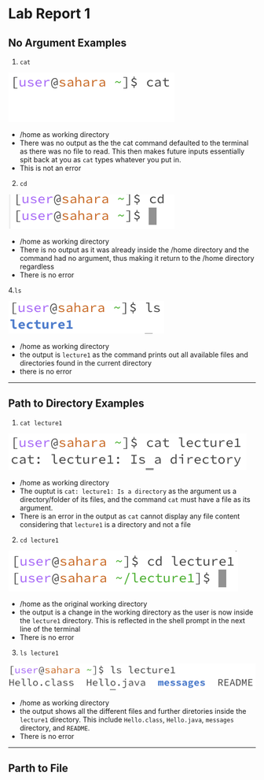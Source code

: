 # Lab Report 1

## No Argument Examples
1. <code>cat</code> 

![Image](cat_example1.png)

- /home as working directory
- There was no output as the the cat command defaulted to the terminal as there was no file to read. This then makes future inputs essentially spit back at you as <code>cat</code> types whatever you put in.
- This is not an error 

2. <code>cd</code>

![Image](cd_example1.png)

- /home as working directory
- There is no output as it was already inside the /home directory and the command had no argument, thus making it return to the /home directory regardless 
- There is no error

4.<code>ls</code>

![Image](ls_example1.png)

- /home as working directory
- the output is <code>lecture1</code> as the command prints out all available files and directories found in the current directory
- there is no error

---

## Path to Directory Examples
1. <code>cat lecture1</code> 

![Image](cat_example2.png)

- /home as working directory
- The ouptut is <code>cat: lecture1: Is a directory</code> as the argument us a directory/folder of its files, and the command <code>cat</code> must have a file as its argument.
- There is an error in the output as <code>cat</code> cannot display any file content considering that <code>lecture1</code> is a directory and not a file

2. <code>cd lecture1</code>

![Image](cd_example2.png)

- /home as the original working directory
- the output is a change in the working directory as the user is now inside the <code>lecture1</code> directory. This is reflected in the shell prompt in the next line of the terminal
- There is no error

3. <code>ls lecture1</code>

![Image](ls_example2.png)

- /home as working directory
- the output shows all the different files and further diretories inside the <code>lecture1</code> directory. This include `Hello.class`, `Hello.java`, `messages` directory, and `README`.
- There is no error

---

## Parth to File
